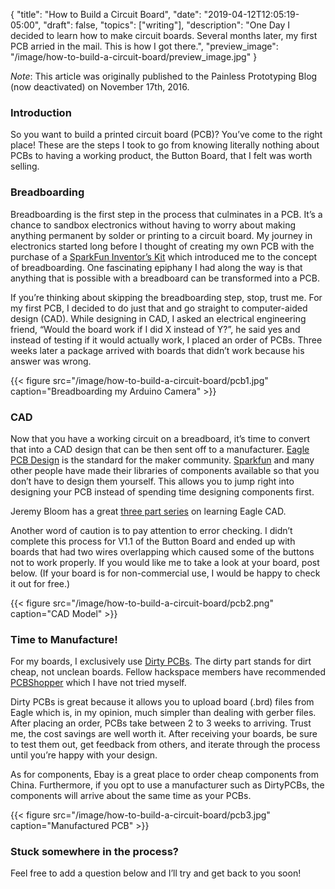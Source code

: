 {
    "title": "How to Build a Circuit Board",
    "date": "2019-04-12T12:05:19-05:00",
    "draft": false,
    "topics": ["writing"],
    "description": "One Day I decided to learn how to make circuit boards. Several months later, my first PCB arried in the mail. This is how I got there.",
    "preview_image": "/image/how-to-build-a-circuit-board/preview_image.jpg"
}

*Note*: This article was originally published to the Painless Prototyping Blog (now deactivated) on November 17th, 2016. 

### Introduction

So you want to build a printed circuit board (PCB)? You’ve come to the right place! These are the steps I took to go from knowing literally nothing about PCBs to having a working product, the Button Board, that I felt was worth selling.


### Breadboarding

Breadboarding is the first step in the process that culminates in a PCB. It’s a chance to sandbox electronics without having to worry about making anything permanent by solder or printing to a circuit board. My journey in electronics started long before I thought of creating my own PCB with the purchase of a [SparkFun Inventor’s Kit](https://www.sparkfun.com/products/12060) which introduced me to the concept of breadboarding. One fascinating epiphany I had along the way is that anything that is possible with a breadboard can be transformed into a PCB.

If you’re thinking about skipping the breadboarding step, stop, trust me. For my first PCB, I decided to do just that and go straight to computer-aided design (CAD). While designing in CAD, I asked an electrical engineering friend, “Would the board work if I did X instead of Y?”, he said yes and instead of testing if it would actually work, I placed an order of PCBs. Three weeks later a package arrived with boards that didn’t work because his answer was wrong.

{{< figure src="/image/how-to-build-a-circuit-board/pcb1.jpg" caption="Breadboarding my Arduino Camera" >}}

### CAD

Now that you have a working circuit on a breadboard, it’s time to convert that into a CAD design that can be then sent off to a manufacturer. [Eagle PCB Design](https://www.autodesk.com/products/eagle/overview) is the standard for the maker community. [Sparkfun](https://github.com/sparkfun/SparkFun-Eagle-Libraries) and many other people have made their libraries of components available so that you don’t have to design them yourself. This allows you to jump right into designing your PCB instead of spending time designing components first.

Jeremy Bloom has a great [three part series](https://www.youtube.com/watch?v=1AXwjZoyNno) on learning Eagle CAD.

Another word of caution is to pay attention to error checking. I didn’t complete this process for V1.1 of the Button Board and ended up with boards that had two wires overlapping which caused some of the buttons not to work properly. If you would like me to take a look at your board, post below. (If your board is for non-commercial use, I would be happy to check it out for free.)

{{< figure src="/image/how-to-build-a-circuit-board/pcb2.png" caption="CAD Model" >}}

### Time to Manufacture!

For my boards, I exclusively use [Dirty PCBs](http://dirtypcbs.com/). The dirty part stands for dirt cheap, not unclean boards. Fellow hackspace members have recommended [PCBShopper](http://pcbshopper.com/) which I have not tried myself.

Dirty PCBs is great because it allows you to upload board (.brd) files from Eagle which is, in my opinion, much simpler than dealing with gerber files. After placing an order, PCBs take between 2 to 3 weeks to arriving. Trust me, the cost savings are well worth it. After receiving your boards, be sure to test them out, get feedback from others, and iterate through the process until you’re happy with your design.

As for components, Ebay is a great place to order cheap components from China. Furthermore, if you opt to use a manufacturer such as DirtyPCBs, the components will arrive about the same time as your PCBs.

{{< figure src="/image/how-to-build-a-circuit-board/pcb3.jpg" caption="Manufactured PCB" >}}

### Stuck somewhere in the process?

Feel free to add a question below and I’ll try and get back to you soon!